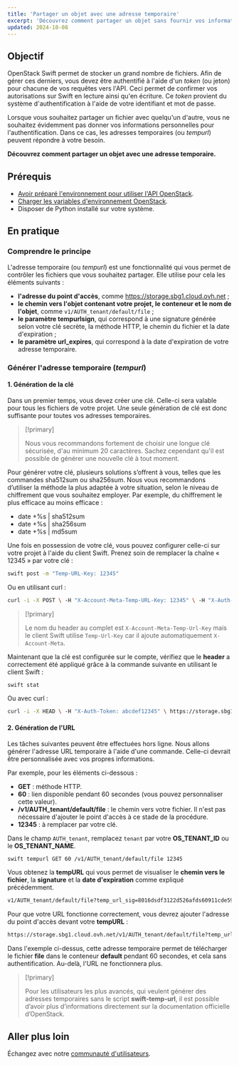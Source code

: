 ```yaml
---
title: 'Partager un objet avec une adresse temporaire'
excerpt: 'Découvrez comment partager un objet sans fournir vos informations personnelles'
updated: 2024-10-08
---
```


## Objectif 

OpenStack Swift permet de stocker un grand nombre de fichiers. Afin de gérer ces derniers, vous devez être authentifié à l'aide d'un *token* (ou jeton) pour chacune de vos requêtes vers l'API. Ceci permet de confirmer vos autorisations sur Swift en lecture ainsi qu'en écriture. Ce *token* provient du système d'authentification à l'aide de votre identifiant et mot de passe.

Lorsque vous souhaitez partager un fichier avec quelqu'un d'autre, vous ne souhaitez évidemment pas donner vos informations personnelles pour l'authentification. Dans ce cas, les adresses temporaires (ou *tempurl*) peuvent répondre à votre besoin.

**Découvrez comment partager un objet avec une adresse temporaire.**

## Prérequis

- [Avoir préparé l'environnement pour utiliser l'API OpenStack](/pages/public_cloud/compute/prepare_the_environment_for_using_the_openstack_api).
- [Charger les variables d'environnement OpenStack](/pages/public_cloud/compute/loading_openstack_environment_variables).
- Disposer de Python installé sur votre système.

## En pratique

### Comprendre le principe

L'adresse temporaire (ou *tempurl*) est une fonctionnalité qui vous permet de contrôler les fichiers que vous souhaitez partager. Elle utilise pour cela les éléments suivants :

- **l'adresse du point d'accès**, comme https://storage.sbg1.cloud.ovh.net ;
- **le chemin vers l'objet contenant votre projet, le conteneur et le nom de l'objet**, comme `v1/AUTH_tenant/default/file` ;
- **le paramètre tempurlsign**, qui correspond à une signature générée selon votre clé secrète, la méthode HTTP, le chemin du fichier et la date d'expiration ;
- **le paramètre url_expires**, qui correspond à la date d'expiration de votre adresse temporaire.

### Générer l'adresse temporaire (*tempurl*)

#### 1. Génération de la clé

Dans un premier temps, vous devez créer une clé. Celle-ci sera valable pour tous les fichiers de votre projet. Une seule génération de clé est donc suffisante pour toutes vos adresses temporaires. 

> [!primary]
>
> Nous vous recommandons fortement de choisir une longue clé sécurisée, d'au minimum 20 caractères. Sachez cependant qu'il est possible de générer une nouvelle clé à tout moment.
> 

Pour générer votre clé, plusieurs solutions s’offrent à vous, telles que les commandes sha512sum ou sha256sum. Nous vous recommandons d’utiliser la méthode la plus adaptée à votre situation, selon le niveau de chiffrement que vous souhaitez employer. Par exemple, du chiffrement le plus efficace au moins efficace :

- date +%s | sha512sum
- date +%s | sha256sum
- date +%s | md5sum 

Une fois en possession de votre clé, vous pouvez configurer celle-ci sur votre projet à l'aide du client Swift. Prenez soin de remplacer la chaîne « 12345 » par votre clé :

```bash
swift post -m "Temp-URL-Key: 12345"
```

Ou en utilisant curl :

```bash
curl -i -X POST \ -H "X-Account-Meta-Temp-URL-Key: 12345" \ -H "X-Auth-Token: abcdef12345" \ https://storage.sbg1.cloud.ovh.net/v1/AUTH_ProjectID
```

> [!primary]
>
> Le nom du header au complet est `X-Account-Meta-Temp-Url-Key` mais le client Swift utilise `Temp-Url-Key` car il ajoute automatiquement `X-Account-Meta`.
> 

Maintenant que la clé est configurée sur le compte, vérifiez que le **header** a correctement été appliqué grâce à la commande suivante en utilisant le client Swift :

```bash
swift stat
```

Ou avec curl :

```bash
curl -i -X HEAD \ -H "X-Auth-Token: abcdef12345" \ https://storage.sbg1.cloud.ovh.net/v1/AUTH_ProjectID
```

#### 2. Génération de l'URL

Les tâches suivantes peuvent être effectuées hors ligne. Nous allons générer l'adresse URL temporaire à l'aide d'une commande. Celle-ci devrait être personnalisée avec vos propres informations.

Par exemple, pour les éléments ci-dessous :

- **GET** : méthode HTTP.
- **60** : lien disponible pendant 60 secondes (vous pouvez personnaliser cette valeur).
- **/v1/AUTH_tenant/default/file** : le chemin vers votre fichier. Il n'est pas nécessaire d'ajouter le point d'accès à ce stade de la procédure.
- **12345** : à remplacer par votre clé.

Dans le champ `AUTH_tenant`, remplacez `tenant` par votre **OS_TENANT_ID** ou le **OS_TENANT_NAME**.

```bash
swift tempurl GET 60 /v1/AUTH_tenant/default/file 12345
```

Vous obtenez la **tempURL** qui vous permet de visualiser le **chemin vers le fichier**, la **signature** et la **date d'expiration** comme expliqué précédemment.

```bash
v1/AUTH_tenant/default/file?temp_url_sig=8016dsdf3122d526afds60911cde59fds3&temp_url_expires=1401548543
```

Pour que votre URL fonctionne correctement, vous devrez ajouter l'adresse du point d'accès devant votre **tempURL** :

```bash
https://storage.sbg1.cloud.ovh.net/v1/AUTH_tenant/default/file?temp_url_sig=8016dsdf3122d526afds60911cde59fds3&temp_url_expires=1401548543
```

Dans l'exemple ci-dessus, cette adresse temporaire permet de télécharger le fichier **file** dans le conteneur **default** pendant 60 secondes, et cela sans authentification. Au-delà, l'URL ne fonctionnera plus.

> [!primary]
>
> Pour les utilisateurs les plus avancés, qui veulent générer des adresses temporaires sans le script **swift-temp-url**, il est possible d’avoir plus d’informations directement sur la documentation officielle d’OpenStack.

## Aller plus loin

Échangez avec notre [communauté d'utilisateurs](/links/community).
